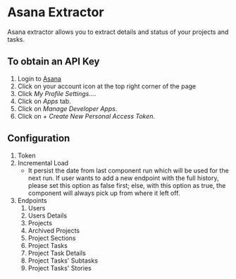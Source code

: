 # Asana Extractor
Asana extractor allows you to extract details and status of your projects and tasks.

## To obtain an API Key ##
1. Login to [Asana](https://app.asana.com/)
2. Click on your account icon at the top right corner of the page
3. Click *My Profile Settings...*.
4. Click on *Apps* tab.
5. Click on *Manage Developer Apps*.
6. Click on *\+ Create New Personal Access Token*.

## Configuration
1. Token
2. Incremental Load
    - It persist the date from last component run which will be used for the next run. If user wants to add a new endpoint with the full history, please set this option as false first; else, with this option as true, the component will always pick up from where it left off.
3. Endpoints
    1. Users
    2. Users Details
    3. Projects
    4. Archived Projects
    5. Project Sections
    6. Project Tasks
    7. Project Task Details
    8. Project Tasks' Subtasks
    9. Project Tasks' Stories